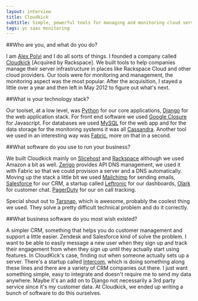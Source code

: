 ```yaml
---
layout: interview
title: Cloudkick
subtitle: Simple, powerful tools for managing and monitoring cloud servers.
tags: yc saas monitoring
---
```


##Who are you, and what do you do?

I am [Alex Polvi](https://github.com/polvi) and I do all sorts of things. I founded a company called [Cloudkick](https://www.cloudkick.com/) \[Acquired by Rackspace\]. We built tools to help companies manage their server infrastructure in places like Rackspace Cloud and other cloud providers. Our tools were for monitoring and management, the monitoring aspect was the most popular. After the acquisition, I stayed a little over a year and then left in May 2012 to figure out what's next.

##What is your technology stack?

Our toolset, at a low level, was [Python](http://www.python.org/) for our core applications, [Django](https://www.djangoproject.com/) for the web application stack. For front end software we used [Google Closure](https://developers.google.com/closure/) for Javascript. For databases we used [MySQL](http://www.mysql.com/) for the web app and for the data storage for the monitoring systems it was all [Cassandra](http://cassandra.apache.org/). Another tool we used in an interesting way was [Fabric](http://docs.fabfile.org/en/1.4.3/index.html), more on that in a second.

##What software do you use to run your business?

We built Cloudkick mainly on [Slicehost](http://www.slicehost.com/) and [Rackspace](http://www.rackspace.com/) although we used Amazon a bit as well. [Zerigo](http://www.zerigo.com/) provides API DNS management, we used it with Fabric so that we could provision a server and a DNS automatically. Moving up the stack a little bit we used [Mailchimp](http://mailchimp.com/) for sending emails, [Salesforce](http://mailchimp.com/) for our CRM, a startup called [Leftronic](https://www.leftronic.com/) for our dashboards, [Olark](http://www.olark.com/) for customer chat. [PagerDuty](http://www.pagerduty.com/) for our on call tracking.

Special shout out to [Tarsnap](http://www.tarsnap.com/), which is awesome, probably the coolest thing we used. They solve a pretty difficult technical problem and do it correctly.

##What business software do you most wish existed?

A simpler CRM, something that helps you do customer management and support a little easier. Zendesk and Salesforce kind of solve the problem. I want to be able to easily message a new user when they sign up and track their engagement from when they sign up until they actually start using features. In CloudKick's case, finding out when someone actually sets up a server. There's a startup called [Intercom](https://www.intercom.io/), which is doing something along these lines and there are a variety of CRM companies out there. I just want something simple, easy to integrate and doesn't require me to send my data anywhere. Maybe it's an add on to Django not necessarily a 3rd party service since it's my customer data. At Cloudkick, we ended up writing a bunch of software to do this ourselves.

